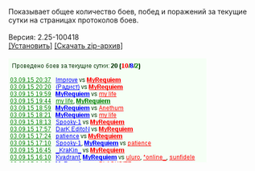 Показывает общее количество боев, побед и поражений за текущие сутки на страницax протоколов боев.
<br>
<br>
Версия: 2.25-100418
<br>
[[Установить]](https://raw.githubusercontent.com/MyRequiem/comfortablePlayingInGW/master/separatedScripts/CountBattles/countBattles.user.js) [[Скачать zip-архив]](https://raw.githubusercontent.com/MyRequiem/comfortablePlayingInGW/master/separatedScripts/CountBattles/countBattles.user.js.zip)
<br>
<br>
![CountBattles](https://raw.githubusercontent.com/MyRequiem/comfortablePlayingInGW/master/imgs/CountBattles/screen.png)
<br>

